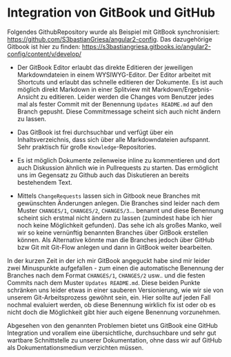 # Integration von GitBook und GitHub

Folgendes GithubRepository wurde als Beispiel mit GitBook synchronisiert: https://github.com/S3bastianGriesa/angular2-config.
Das dazugehörige Gitbook ist hier zu finden: https://s3bastiangriesa.gitbooks.io/angular2-config/content/v/develop/

- Der GitBook Editor erlaubt das direkte Editieren der jeweiligen Markdowndateien in einem WYSIWYG-Editor. Der Editor arbeitet mit Shortcuts und erlaubt das schnelle editieren der Dokumente. Es ist auch möglich direkt Markdown in einer Splitview mit Markdown/Ergebnis-Ansicht zu editieren. Leider werden die Changes vom Benutzer jedes mal als fester Commit mit der Benennung `Updates README.md` auf den Branch gepusht. Diese Commitmessage scheint sich auch nicht ändern zu lassen.

- Das GitBook ist frei durchsuchbar und verfügt über ein Inhaltsverzeichnis, dass sich über alle Markdowndateien aufspannt. Sehr praktisch für große `Knowledge`-Repositories.

- Es ist möglich Dokumente zeilenweise inline zu kommentieren und dort auch Diskussion ähnlich wie in Pullrequests zu starten. Das ermöglicht uns im Gegensatz zu Github auch das Diskutieren an bereits bestehendem Text.

- Mittels `ChangeRequests` lassen sich in Gitbook neue Branches mit gewünschten Änderungen anlegen.
Die Branches sind leider nach dem Muster `CHANGES/1`, `CHANGES/2`, `CHANGES/3`... benannt und diese Benennung scheint sich erstmal nicht ändern zu lassen (zumindest habe ich hier noch keine Möglichkeit gefunden). Das sehe ich als großes Manko, weil wir so keine vernünftig benannten Branches über GitBook erstellen können. Als Alternative könnte man die Branches jedoch über GitHub bzw Git mit Git-Flow anlegen und dann in GitBook weiter bearbeiten.

In der kurzen Zeit in der ich mir GitBook angeguckt habe sind mir leider zwei Minuspunkte aufgefallen - zum einen die automatische Benennung der Branches nach dem Format `CHANGES/1`, `CHANGES/2` usw.. und die festen Commits nach dem Muster `Updates README.md`. Diese beiden Punkte schränken uns leider etwas in einer sauberen Versionierung, wie wir sie von unserem Git-Arbeitsprozess gewöhnt sein, ein. Hier sollte auf jeden Fall nochmal evaluiert werden, ob diese Benennung wirklich fix ist oder ob es nicht doch die Möglichkeit gibt hier auch eigene Benennung vorzunehmen.

Abgesehen von den genannten Problemen bietet uns GitBook eine GitHub Integration und vorallem eine übersichtliche, durchsuchbare und sehr gut wartbare Schnittstelle zu unserer Dokumentation, ohne dass wir auf GitHub als Dokumentationsmedium verzichten müssen.
